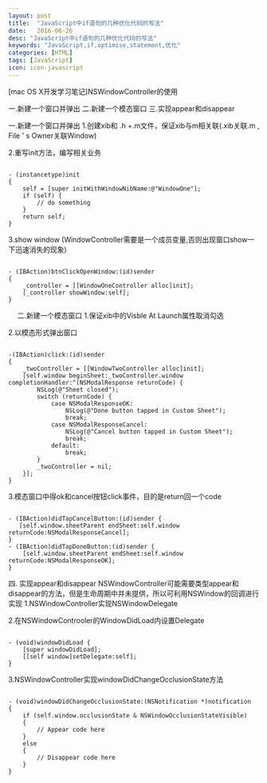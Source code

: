 ```yaml
---
layout: post
title:  "JavaScript中if语句的几种优化代码的写法"
date:   2016-06-26
desc: "JavaScript中if语句的几种优化代码的写法"
keywords: "JavaScript,if,optimise,statement,优化"
categories: [HTML]
tags: [JavaScript]
icon: icon-javascript
---
```


[mac OS X开发学习笔记]NSWindowController的使用

一.新建一个窗口并弹出
二.新建一个模态窗口
三.实现appear和disappear

一.新建一个窗口并弹出
1.创建xib和 .h +.m文件，保证xib与m相关联(.xib关联.m , File ' s Owner关联Window)
 

2.重写init方法，编写相关业务<br />
<pre><code>
- (instancetype)init
{
    self = [super initWithWindowNibName:@"WindowOne"];
    if (self) {
        // do something
    }
    return self;
}
</code></pre>

3.show window (WindowController需要是一个成员变量,否则出现窗口show一下迅速消失的现象)<br />
<pre><code>
- (IBAction)btnClickOpenWindow:(id)sender 
{
    _controller = [[WindowOneController alloc]init];
    [_controller showWindow:self];
}
</code></pre>
 
二.新建一个模态窗口
1.保证xib中的Visble At Launch属性取消勾选
 

2.以模态形式弹出窗口
<pre><code>
-(IBAction)click:(id)sender
{
	_twoController = [[WindowTwoController alloc]init];
	[self.window beginSheet:_twoController.window  completionHandler:^(NSModalResponse returnCode) {
        NSLog(@"Sheet closed");
        switch (returnCode) {
            case NSModalResponseOK:
                NSLog(@"Done button tapped in Custom Sheet");
                break;
            case NSModalResponseCancel:
                NSLog(@"Cancel button tapped in Custom Sheet");
                break;
            default:
                break;
        }
        _twoController = nil;
    }];
}
</code></pre>


3.模态窗口中得ok和cancel按钮click事件，目的是return回一个code
<pre><code>
- (IBAction)didTapCancelButton:(id)sender {
   [self.window.sheetParent endSheet:self.window returnCode:NSModalResponseCancel];
}
- (IBAction)didTapDoneButton:(id)sender {
    [self.window.sheetParent endSheet:self.window returnCode:NSModalResponseOK];
}
</code></pre>

四. 实现appear和disappear
NSWindowController可能需要类型appear和disappear的方法，但是生命周期中并未提供，所以可利用NSWindow的回调进行实现
1.NSWindowController实现NSWindowDelegate

2.在NSWindowControoler的WindowDidLoad内设置Delegate
<pre><code>
- (void)windowDidLoad {
    [super windowDidLoad];
    [[self window]setDelegate:self];
}
</code></pre>


3.NSWindowController实现windowDidChangeOcclusionState方法
<pre><code>
- (void)windowDidChangeOcclusionState:(NSNotification *)notification
{
    if (self.window.occlusionState & NSWindowOcclusionStateVisible)
    {
        // Appear code here
    }
    else
    {
        // Disappear code here
    }
}
</code></pre>
